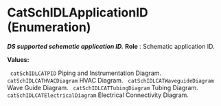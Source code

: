 # CatSchIDLApplicationID (Enumeration)

**_DS supported schematic application ID._**
**Role** : Schematic application ID.

**Values:**

` catSchIDLCATPID`      Piping and Instrumentation Diagram.
` catSchIDLCATHVACDiagram`      HVAC Diagram.
` catSchIDLCATWaveguideDiagram`      Wave Guide Diagram.
` catSchIDLCATTubingDiagram`      Tubing Diagram.
` catSchIDLCATElectricalDiagram`      Electrical Connectivity Diagram.